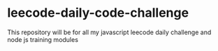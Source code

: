 # leecode-daily-code-challenge
This repository will be for all my javascript leecode daily challenge and node js training modules
